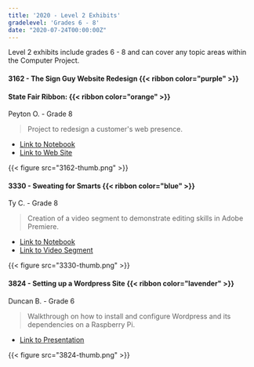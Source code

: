 ```yaml
---
title: '2020 - Level 2 Exhibits'
gradelevel: 'Grades 6 - 8'
date: "2020-07-24T00:00:00Z"
---
```



Level 2 exhibits include grades 6 - 8 and can cover any topic areas within the Computer Project.

#### 3162 - The Sign Guy Website Redesign {{< ribbon color="purple" >}}

#### State Fair Ribbon: {{< ribbon color="orange" >}}

Peyton O. - Grade 8 

> Project to redesign a customer's web presence.

* [Link to Notebook](3162-notebook.pdf)
* [Link to Web Site](https://peytonjobrien.wixsite.com/thesignguy)

{{< figure src="3162-thumb.png" >}}

#### 3330 - Sweating for Smarts {{< ribbon color="blue" >}}

Ty C. - Grade 8

> Creation of a video segment to demonstrate editing skills in Adobe Premiere.

* [Link to Notebook](3330-notebook.pdf)
* [Link to Video Segment](https://www.youtube.com/watch?v=6vFNcX94qqo)

{{< figure src="3330-thumb.png" >}}

#### 3824 - Setting up a Wordpress Site {{< ribbon color="lavender" >}}

Duncan B. - Grade 6

> Walkthrough on how to install and configure Wordpress and its dependencies on a Raspberry Pi.

* [Link to Presentation](https://drive.google.com/file/d/1Hoje_UkbWx7ag-IzwJcf8KfzSctA88VY/view)

{{< figure src="3824-thumb.png" >}}